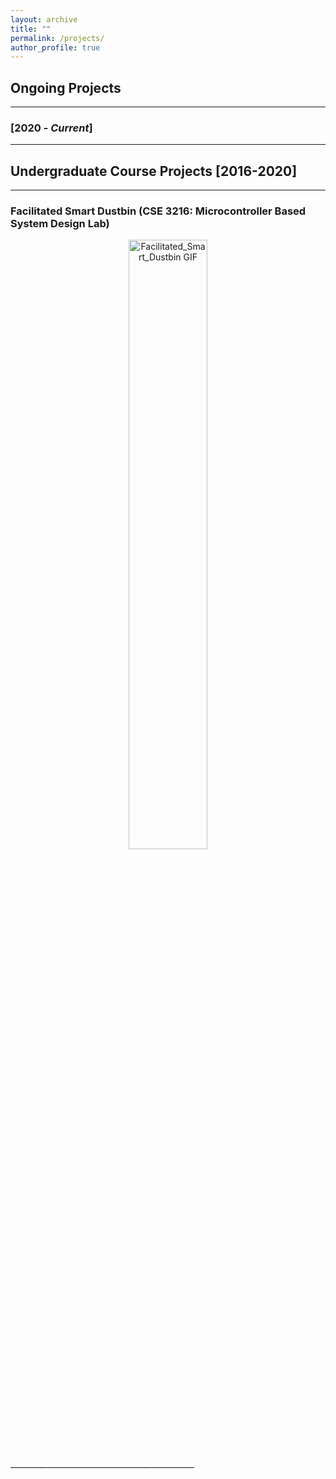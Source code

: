 ```yaml
---
layout: archive
title: ""
permalink: /projects/
author_profile: true
---
```


## Ongoing Projects
----------------

### [2020 - *Current*]
-----------


## Undergraduate Course Projects [2016-2020]
----------------
### Facilitated Smart Dustbin (CSE 3216: Microcontroller Based System Design Lab)

<div align="center">
  <img src="https://Solayman-Emon.github.io/files/demo_Video.gif" alt="Facilitated_Smart_Dustbin GIF" width="50%">
</div>
______________________________________________